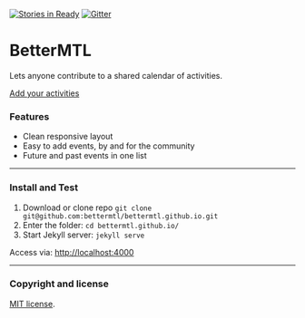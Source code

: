 [![Stories in Ready](https://badge.waffle.io/bettermtl/bettermtl.github.io.png?label=ready&title=Ready)](https://waffle.io/bettermtl/bettermtl.github.io)
[![Gitter](https://img.shields.io/gitter/room/nwjs/nw.js.svg?style=plastic)](https://gitter.im/bettermtl/general)

# BetterMTL

Lets anyone contribute to a shared calendar of activities.

[Add your activities](http://bettermtl.github.io/about/)


### Features
* Clean responsive layout
* Easy to add events, by and for the community
* Future and past events in one list

---

### Install and Test
1. Download or clone repo `git clone git@github.com:bettermtl/bettermtl.github.io.git`
2. Enter the folder: `cd bettermtl.github.io/`
4. Start Jekyll server: `jekyll serve`

Access via: [http://localhost:4000](http://localhost:4000)

---

### Copyright and license

[MIT license](/LICENSE).
